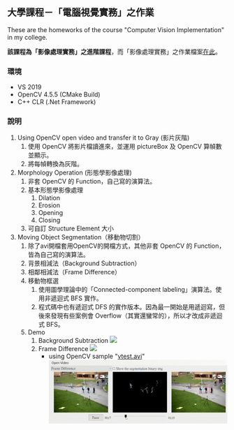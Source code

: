 ## 大學課程－「電腦視覺實務」之作業
These are the homeworks of the course "Computer Vision Implementation" in my college.

**該課程為「影像處理實務」之進階課程**，而「影像處理實務」之作業檔案[在此](https://github.com/KalinLai-void/Course_Image-Processing)。

### 環境
- VS 2019
- OpenCV 4.5.5 (CMake Build)
- C++ CLR (.Net Framework)

### 說明
1. Using OpenCV open video and transfer it to Gray (影片灰階)
   1. 使用 OpenCV 將影片檔讀進來，並運用 pictureBox 及 OpenCV 算幀數並顯示。
   2. 將每幀轉換為灰階。
2. Morphology Operation (形態學影像處理)
   1. 非套 OpenCV 的 Function，自己寫的演算法。
   2. 基本形態學影像處理
      1. Dilation
      2. Erosion
      3. Opening
      4. Closing
   3. 可自訂 Structure Element 大小
3. Moving Object Segmentation（移動物切割）
   1. 除了avi開檔套用OpenCV的開檔方式，其他非套 OpenCV 的 Function，皆為自己寫的演算法。
   2. 背景相減法（Background Subtraction）
   3. 相鄰相減法（Frame Difference）
   4. 移動物框選
      1. 使用圖學理論中的「Connected-component labeling」演算法。使用非遞迴式 BFS 實作。
      2. 程式碼中也有遞迴式 DFS 的實作版本。因為最一開始是用遞迴寫，但後來發現有些案例會 Overflow（其實還蠻常的），所以才改成非遞迴式 BFS。
   5. Demo
      1. Background Subtraction
         ![](3.%20MovingObjectSegmentation/BackgroundSubtraction.gif)
      2. Frame Difference
         ![](3.%20MovingObjectSegmentation/FrameDifference.gif)
         - using OpenCV sample "[vtest.avi](https://github.com/opencv/opencv/blob/master/samples/data/vtest.avi)"
         ![](3.%20MovingObjectSegmentation/FrameDifference_OpenCV_vtestAVI.gif) 
